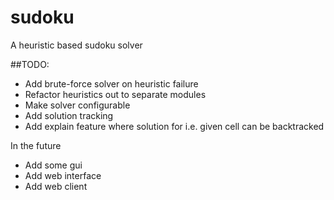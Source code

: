 # sudoku
A heuristic based sudoku solver

##TODO:

* Add brute-force solver on heuristic failure
* Refactor heuristics out to separate modules
* Make solver configurable
* Add solution tracking
* Add explain feature where solution for i.e. given cell can be backtracked

In the future

* Add some gui
* Add web interface
* Add web client

